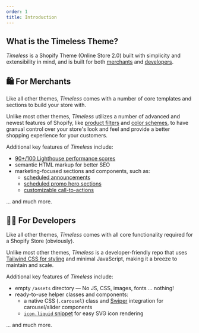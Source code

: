 ```yaml
---
order: 1
title: Introduction
---
```

## What is the Timeless Theme?

*Timeless* is a Shopify Theme (Online Store 2.0) built with simplicity and extensibility in mind, and is built for both [merchants](#for-merchants) and [developers](#for-developers).

## 🛍️ For Merchants

Like all other themes, *Timeless* comes with a number of core templates and sections to build your store with.

Unlike most other themes, *Timeless* utilizes a number of advanced and newest features of Shopify, like [product filters](https://help.shopify.com/en/manual/online-store/themes/customizing-themes/storefront-filters) and [color schemes](https://help.shopify.com/en/manual/online-store/themes/theme-structure/color-scheme), to have granual control over your store's look and feel and provide a better shopping experience for your customers.

Additional key features of *Timeless* include:
- [90+/100 Lighthouse performance scores]()
- semantic HTML markup for better SEO
- marketing-focused sections and components, such as:
	- [scheduled announcements]()
	- [scheduled promo hero sections]()
	- [customizable call-to-actions]()

... and much more.

## 👨‍💻 For Developers

Like all other themes, *Timeless* comes with all core functionality required for a Shopify Store (obviously).

Unlike most other themes, *Timeless* is a developer-friendly repo that uses [Tailwind CSS for styling](/docs/dev/styling) and minimal JavaScript, making it a breeze to maintain and scale.

Additional key features of *Timeless* include:
- empty `/assets` directory — No JS, CSS, images, fonts ... nothing!
- ready-to-use helper classes and components:
	- a native CSS (`.carousel`) class and [Swiper](https://swiperjs.com) integration for carousel/slider components
	- [`icon.liquid` snippet](/docs/dev/icons) for easy SVG icon rendering

... and much more.

